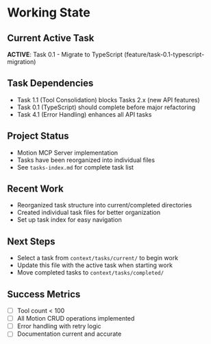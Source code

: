 # Working State

## Current Active Task
**ACTIVE**: Task 0.1 - Migrate to TypeScript (feature/task-0.1-typescript-migration)

## Task Dependencies
- Task 1.1 (Tool Consolidation) blocks Tasks 2.x (new API features)
- Task 0.1 (TypeScript) should complete before major refactoring
- Task 4.1 (Error Handling) enhances all API tasks

## Project Status
- Motion MCP Server implementation
- Tasks have been reorganized into individual files
- See `tasks-index.md` for complete task list

## Recent Work
- Reorganized task structure into current/completed directories
- Created individual task files for better organization
- Set up task index for easy navigation

## Next Steps
- Select a task from `context/tasks/current/` to begin work
- Update this file with the active task when starting work
- Move completed tasks to `context/tasks/completed/`

## Success Metrics
- [ ] Tool count < 100
- [ ] All Motion CRUD operations implemented
- [ ] Error handling with retry logic
- [ ] Documentation current and accurate